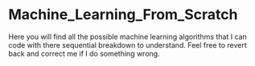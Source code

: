 # Machine_Learning_From_Scratch
Here you will find all the possible machine learning algorithms that I can code with there sequential breakdown to understand. Feel free to revert back and correct me if I do something wrong.
